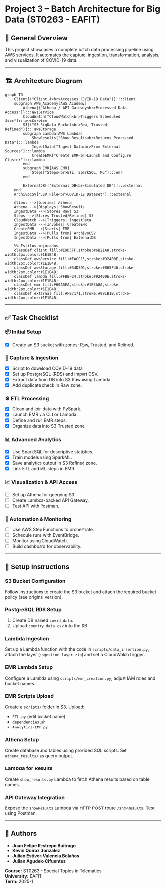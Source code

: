 # Project 3 – Batch Architecture for Big Data (ST0263 - EAFIT)

## 🧠 General Overview
This project showcases a complete batch data processing pipeline using AWS services. It automates the capture, ingestion, transformation, analysis, and visualization of COVID-19 data.

---

## 🏗️ Architecture Diagram

```mermaid
graph TD
    Client[("Client A<br>Accesses COVID-19 Data")]:::client
    subgraph AWS_Academy[AWS Academy]
        Athena{{"Athena / API Gateway<br>Processed Data Access"}}:::awsService
        CloudWatch["CloudWatch<br>Triggers Scheduled Jobs"]:::awsService
        S3[("S3 BigData Bucket<br>Raw, Trusted, Refined")]:::awsStorage
        subgraph Lambda[AWS Lambda]
            ShowResults["Show Results<br>Returns Processed Data"]:::lambda
            IngestData["Ingest Data<br>From External Sources"]:::lambda
            CreateEMR["Create EMR<br>Launch and Configure Cluster"]:::lambda
        end
        subgraph EMR[AWS EMR]
            Steps["Steps<br>ETL, SparkSQL, ML"]:::emr
        end

        ExternalDB[("External DB<br>Simulated DB")]:::external
    end
    ArchivoCSV["CSV File<br>COVID-19 Dataset"]:::external

    Client -->|Queries| Athena
    Athena -->|Displays| ShowResults
    IngestData -->|Stores Raw| S3
    Steps -->|Stores Trusted/Refined| S3
    CloudWatch -->|Triggers| IngestData
    IngestData -->|Invokes| CreateEMR
    CreateEMR -->|Starts| EMR
    IngestData -->|Pulls from| ArchivoCSV
    IngestData -->|Pulls from| ExternalDB

    %% Estilos mejorados
    classDef client fill:#E9D5FF,stroke:#6B21A8,stroke-width:2px,color:#1E1B4B;
    classDef awsService fill:#FACC15,stroke:#92400E,stroke-width:2px,color:#1E1B4B;
    classDef awsStorage fill:#34D399,stroke:#065F46,stroke-width:2px,color:#1E1B4B;
    classDef lambda fill:#FBBF24,stroke:#92400E,stroke-width:2px,color:#1E1B4B;
    classDef emr fill:#60A5FA,stroke:#1E3A8A,stroke-width:2px,color:#1E1B4B;
    classDef external fill:#F87171,stroke:#991B1B,stroke-width:2px,color:#1E1B4B;

```

---

## ✅ Task Checklist

### 📦 Initial Setup
- [X] Create an S3 bucket with zones: Raw, Trusted, and Refined.

### 🔽 Capture & Ingestion
- [X] Script to download COVID-19 data.
- [X] Set up PostgreSQL (RDS) and import CSV.
- [X] Extract data from DB into S3 Raw using Lambda.
- [X] Add duplicate check in Raw zone.

### ⚙️ ETL Processing
- [X] Clean and join data with PySpark.
- [X] Launch EMR via CLI or Lambda.
- [X] Define and run EMR steps.
- [X] Organize data into S3 Trusted zone.

### 📊 Advanced Analytics
- [X] Use SparkSQL for descriptive statistics.
- [X] Train models using SparkML.
- [X] Save analytics output in S3 Refined zone.
- [X] Link ETL and ML steps in EMR.

### 📈 Visualization & API Access
- [ ] Set up Athena for querying S3.
- [ ] Create Lambda-backed API Gateway.
- [ ] Test API with Postman.

### 🔁 Automation & Monitoring
- [ ] Use AWS Step Functions to orchestrate.
- [ ] Schedule runs with EventBridge.
- [ ] Monitor using CloudWatch.
- [ ] Build dashboard for observability.

---

## 🔧 Setup Instructions

### S3 Bucket Configuration
Follow instructions to create the S3 bucket and attach the required bucket policy (see original version).

### PostgreSQL RDS Setup
1. Create DB named `covid_data`.
2. Upload `country_data.csv` into the DB.

### Lambda Ingestion
Set up a Lambda function with the code in `scripts/data_insertion.py`, attach the layer (`ingestion_layer.zip`) and set a CloudWatch trigger.

### EMR Lambda Setup
Configure a Lambda using `scripts/emr_creation.py`, adjust IAM roles and bucket names.

### EMR Scripts Upload
Create a `scripts/` folder in S3. Upload:
- `ETL.py` (edit bucket name)
- `dependencies.sh`
- `Analytics-EMR.py`

### Athena Setup
Create database and tables using provided SQL scripts. Set `athena_results/` as query output.

### Lambda for Results
Create `show_results.py` Lambda to fetch Athena results based on table names.

### API Gateway Integration
Expose the `showResults` Lambda via HTTP POST route `/showResults`. Test using Postman.

---

## 👥 Authors
- **Juan Felipe Restrepo Buitrago**
- **Kevin Quiroz González**
- **Julian Estiven Valencia Bolaños**
- **Julian Agudelo Cifuentes**

**Course:** ST0263 – Special Topics in Telematics  
**University:** EAFIT  
**Term:** 2025-1
